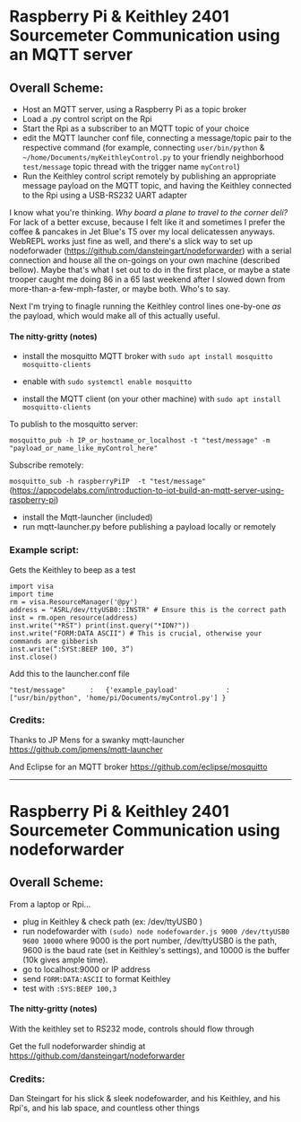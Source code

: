# Raspberry Pi & Keithley 2401 Sourcemeter Communication using an MQTT server

## Overall Scheme: 
* Host an MQTT server, using a Raspberry Pi as a topic broker
* Load a .py control script on the Rpi
* Start the Rpi as a subscriber to an MQTT topic of your choice
* edit the MQTT launcher conf file, connecting a message/topic pair to the respective command (for example, connecting `user/bin/python` & `~/home/Documents/myKeithleyControl.py` to your friendly neighborhood `test/message` topic thread with the trigger name `myControl`)
* Run the Keithley control script remotely by publishing an appropriate message payload on the MQTT topic, and having the Keithley connected to the Rpi using a USB-RS232 UART adapter
 
I know what you're thinking. _Why board a plane to travel to the corner deli?_ For lack of a better excuse, because I felt like it and sometimes I prefer the coffee & pancakes in Jet Blue's T5 over my local delicatessen anyways. WebREPL works just fine as well, and there's a slick way to set up nodeforwader (https://github.com/dansteingart/nodeforwarder) with a serial connection and house all the on-goings on your own machine (described bellow). Maybe that's what I set out to do in the first place, or maybe a state trooper caught me doing 86 in a 65 last weekend after I slowed down from more-than-a-few-mph-faster, or maybe both. Who's to say.

Next I'm trying to finagle running the Keithley control lines one-by-one _as_ the payload, which would make all of this actually useful.


#### The nitty-gritty (notes)
* install the mosquitto MQTT broker with `sudo apt install mosquitto mosquitto-clients`

* enable with `sudo systemctl enable mosquitto`

* install the MQTT client (on your other machine) with `sudo apt install mosquitto-clients`

To publish to the mosquitto server: 

`mosquitto_pub -h IP_or_hostname_or_localhost -t "test/message" -m "payload_or_name_like_myControl_here"`

Subscribe remotely:

`mosquitto_sub -h raspberryPiIP  -t "test/message"` 
(https://appcodelabs.com/introduction-to-iot-build-an-mqtt-server-using-raspberry-pi)

* install the Mqtt-launcher (included)
* run  mqtt-launcher.py before publishing a payload locally or remotely

### Example script: 
Gets the Keithley to beep as a test 

```
import visa 
import time 
rm = visa.ResourceManager('@py') 
address = "ASRL/dev/ttyUSB0::INSTR" # Ensure this is the correct path
inst = rm.open_resource(address) 
inst.write("*RST") print(inst.query("*IDN?")) 
inst.write("FORM:DATA ASCII") # This is crucial, otherwise your commands are gibberish 
inst.write(“:SYSt:BEEP 100, 3“)
inst.close()

```
Add this to the launcher.conf file
```
"test/message"      :   {'example_payload'            :   ["usr/bin/python", 'home/pi/Documents/myControl.py'] }
```

### Credits:
Thanks to JP Mens for a swanky mqtt-launcher https://github.com/jpmens/mqtt-launcher

And Eclipse for an MQTT broker https://github.com/eclipse/mosquitto

__________________________________________________________________

# Raspberry Pi & Keithley 2401 Sourcemeter Communication using nodeforwarder

## Overall Scheme: 

From a laptop or Rpi...
* plug in Keithley & check path (ex: /dev/ttyUSB0 )
* run nodefowarder with `(sudo) node nodefowarder.js 9000 /dev/ttyUSB0 9600 10000` 
where 9000 is the port number, /dev/ttyUSB0 is the path, 9600 is the baud rate (set in Keithley's settings), and 10000 is the buffer (10k gives ample time). 
* go to localhost:9000 or IP address
* send `FORM:DATA:ASCII` to format Keithley
* test with `:SYS:BEEP 100,3`

#### The nitty-gritty (notes)
With the keithley set to RS232 mode, controls should flow through 

Get the full nodeforwarder shindig at https://github.com/dansteingart/nodeforwarder
### Credits:
Dan Steingart for his slick & sleek nodefowarder, and his Keithley, and his Rpi's, and his lab space, and countless other things

